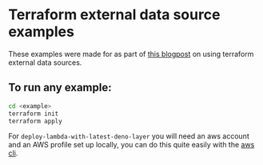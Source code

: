 # Terraform external data source examples 

These examples were made for as part of [this blogpost](https://jkrsp.com/extending-terraform-with-external-data-sources/) on using terraform external data sources.

## To run any example:

```bash
cd <example>
terraform init
terraform apply
```

For `deploy-lambda-with-latest-deno-layer` you will need an aws account and an AWS profile set up locally, you can do this quite easily with the [aws cli](https://docs.aws.amazon.com/cli/latest/userguide/cli-chap-configure.html).